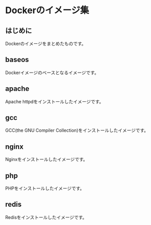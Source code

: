 # Dockerのイメージ集

## はじめに

Dockerのイメージをまとめたものです。

## baseos

Dockerイメージのベースとなるイメージです。

## apache

Apache httpdをインストールしたイメージです。

## gcc

GCC(the GNU Compiler Collection)をインストールしたイメージです。

## nginx

Nginxをインストールしたイメージです。

## php

PHPをインストールしたイメージです。

## redis

Redisをインストールしたイメージです。
